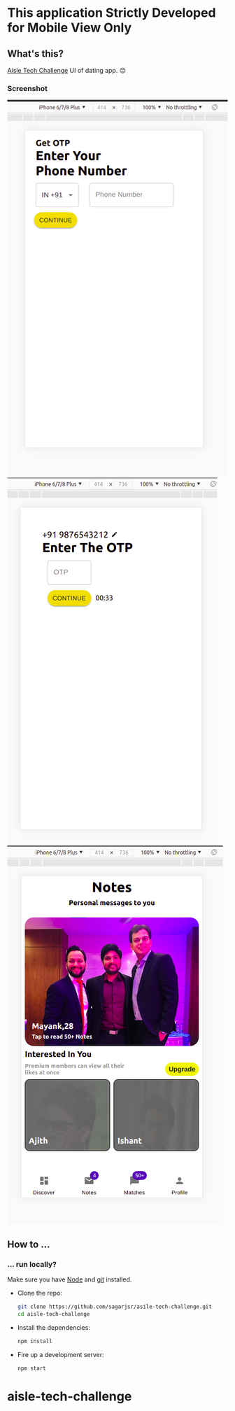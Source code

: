 # This application Strictly Developed for Mobile View Only 

## What's this?

[Aisle Tech Challenge](https://www.aisle.co/)  UI of dating app. :blush:

### Screenshot

![Screen 1 ](./assets/img1.png)
![Screen 2 ](./assets/img2.png)
![Screen 3](./assets/img3.png)

## How to ...

### ... run locally?

Make sure you have [Node](https://nodejs.org/en/) and [git](https://git-scm.com/) installed.

- Clone the repo:

  ```bash
  git clone https://github.com/sagarjsr/asile-tech-challenge.git
  cd aisle-tech-challenge
  ```

- Install the dependencies:

  ```bash
  npm install
  ```

- Fire up a development server:

  ```bash
  npm start
  ```

# aisle-tech-challenge